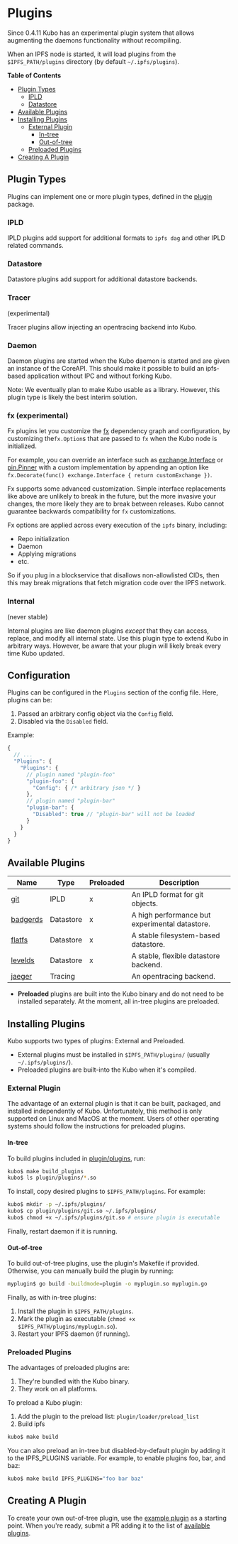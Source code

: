 # Plugins

Since 0.4.11 Kubo has an experimental plugin system that allows augmenting
the daemons functionality without recompiling.

When an IPFS node is started, it will load plugins from the `$IPFS_PATH/plugins`
directory (by default `~/.ipfs/plugins`).

**Table of Contents**

- [Plugin Types](#plugin-types)
    - [IPLD](#ipld)
    - [Datastore](#datastore)
- [Available Plugins](#available-plugins)
- [Installing Plugins](#installing-plugins)
    - [External Plugin](#external-plugin)
        - [In-tree](#in-tree)
        - [Out-of-tree](#out-of-tree)
    - [Preloaded Plugins](#preloaded-plugins)
- [Creating A Plugin](#creating-a-plugin)

## Plugin Types

Plugins can implement one or more plugin types, defined in the
[plugin](https://godoc.org/github.com/ipfs/kubo/plugin) package.

### IPLD

IPLD plugins add support for additional formats to `ipfs dag` and other IPLD
related commands.

### Datastore

Datastore plugins add support for additional datastore backends.

### Tracer

(experimental)

Tracer plugins allow injecting an opentracing backend into Kubo.

### Daemon

Daemon plugins are started when the Kubo daemon is started and are given an
instance of the CoreAPI. This should make it possible to build an ipfs-based
application without IPC and without forking Kubo.

Note: We eventually plan to make Kubo usable as a library. However, this
plugin type is likely the best interim solution.

### fx (experimental)

Fx plugins let you customize the [fx](https://pkg.go.dev/go.uber.org/fx) dependency graph and configuration,
by customizing the`fx.Option`s that are passed to `fx` when the Kubo node is initialized.

For example, you can override an interface such as [exchange.Interface](https://github.com/ipfs/go-ipfs-exchange-interface)
or [pin.Pinner](https://github.com/ipfs/go-ipfs-pinner) with a custom implementation by appending an option like
`fx.Decorate(func() exchange.Interface { return customExchange })`.

Fx supports some advanced customization. Simple interface replacements like above are unlikely to break in the future,
but the more invasive your changes, the more likely they are to break between releases. Kubo cannot guarantee backwards
compatibility for `fx` customizations.

Fx options are applied across every execution of the `ipfs` binary, including:

- Repo initialization
- Daemon
- Applying migrations
- etc.

So if you plug in a blockservice that disallows non-allowlisted CIDs, then this may break migrations
that fetch migration code over the IPFS network.

### Internal

(never stable)

Internal plugins are like daemon plugins _except_ that they can access, replace,
and modify all internal state. Use this plugin type to extend Kubo in
arbitrary ways. However, be aware that your plugin will likely break every time
Kubo updated.

## Configuration

Plugins can be configured in the `Plugins` section of the config file. Here,
plugins can be:

1. Passed an arbitrary config object via the `Config` field.
2. Disabled via the `Disabled` field.

Example:

```js
{
  // ...
  "Plugins": {
    "Plugins": {
      // plugin named "plugin-foo"
      "plugin-foo": {
        "Config": { /* arbitrary json */ }
      },
      // plugin named "plugin-bar"
      "plugin-bar": {
        "Disabled": true // "plugin-bar" will not be loaded
      }
    }
  }
}
```

## Available Plugins

| Name                                                                            | Type      | Preloaded | Description                                    |
|---------------------------------------------------------------------------------|-----------|-----------|------------------------------------------------|
| [git](https://github.com/ipfs/kubo/tree/master/plugin/plugins/git)           | IPLD      | x         | An IPLD format for git objects.                |
| [badgerds](https://github.com/ipfs/kubo/tree/master/plugin/plugins/badgerds) | Datastore | x         | A high performance but experimental datastore. |
| [flatfs](https://github.com/ipfs/kubo/tree/master/plugin/plugins/flatfs)     | Datastore | x         | A stable filesystem-based datastore.           |
| [levelds](https://github.com/ipfs/kubo/tree/master/plugin/plugins/levelds)   | Datastore | x         | A stable, flexible datastore backend.          |
| [jaeger](https://github.com/ipfs/go-jaeger-plugin)                              | Tracing   |           | An opentracing backend.                        |

* **Preloaded** plugins are built into the Kubo binary and do not need to be
  installed separately. At the moment, all in-tree plugins are preloaded.

## Installing Plugins

Kubo supports two types of plugins: External and Preloaded.

* External plugins must be installed in `$IPFS_PATH/plugins/` (usually
`~/.ipfs/plugins/`).
* Preloaded plugins are built-into the Kubo when it's compiled.

### External Plugin

The advantage of an external plugin is that it can be built, packaged, and
installed independently of Kubo. Unfortunately, this method is only supported
on Linux and MacOS at the moment. Users of other operating systems should follow
the instructions for preloaded plugins.

#### In-tree

To build plugins included in
[plugin/plugins](https://github.com/ipfs/kubo/tree/master/plugin/plugins),
run:

```bash
kubo$ make build_plugins
kubo$ ls plugin/plugins/*.so
```

To install, copy desired plugins to `$IPFS_PATH/plugins`. For example:

```bash
kubo$ mkdir -p ~/.ipfs/plugins/
kubo$ cp plugin/plugins/git.so ~/.ipfs/plugins/
kubo$ chmod +x ~/.ipfs/plugins/git.so # ensure plugin is executable
```

Finally, restart daemon if it is running.

#### Out-of-tree

To build out-of-tree plugins, use the plugin's Makefile if provided. Otherwise,
you can manually build the plugin by running:

```bash
myplugin$ go build -buildmode=plugin -o myplugin.so myplugin.go
```

Finally, as with in-tree plugins:

1. Install the plugin in `$IPFS_PATH/plugins`.
2. Mark the plugin as executable (`chmod +x $IPFS_PATH/plugins/myplugin.so`).
3. Restart your IPFS daemon (if running).

### Preloaded Plugins

The advantages of preloaded plugins are:

1. They're bundled with the Kubo binary.
2. They work on all platforms.

To preload a Kubo plugin:

1. Add the plugin to the preload list: `plugin/loader/preload_list`
2. Build ipfs
```bash
kubo$ make build
```

You can also preload an in-tree but disabled-by-default plugin by adding it to
the IPFS_PLUGINS variable. For example, to enable plugins foo, bar, and baz:

```bash
kubo$ make build IPFS_PLUGINS="foo bar baz"
```

## Creating A Plugin

To create your own out-of-tree plugin, use the [example
plugin](https://github.com/ipfs/go-ipfs-example-plugin/) as a starting point.
When you're ready, submit a PR adding it to the list of [available
plugins](#available-plugins).
